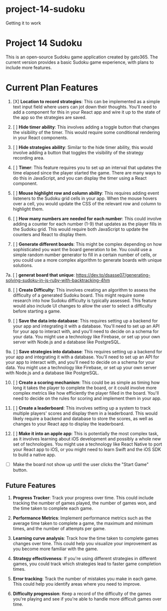 # project-14-sudoku
Getting it to work




# Project 14 Sudoku

This is an open-source Sudoku game application created by gato365. The current version provides a basic Sudoku game experience, with plans to include more features.


# Current Plan Features
1. [X] **Location to record strategies**: This can be implemented as a simple text input field where users can jot down their thoughts. You'll need to add a component for this in your React app and wire it up to the state of the app so the strategies are saved.


2. [ ] **Hide timer ability**: This involves adding a toggle button that changes the visibility of the timer. This would require some conditional rendering in your React components.

3. [ ] **Hide strategies ability**: Similar to the hide timer ability, this would involve adding a button that toggles the visibility of the strategy recording area.

4. [ ] **Timer**: This feature requires you to set up an interval that updates the time elapsed since the player started the game. There are many ways to do this in JavaScript, and you can display the timer using a React component.

5. [ ] **Mouse highlight row and column ability**: This requires adding event listeners to the Sudoku grid cells in your app. When the mouse hovers over a cell, you would update the CSS of the relevant row and column to highlight them.

6. [ ] **How many numbers are needed for each number**: This could involve adding a counter for each number (1-9) that updates as the player fills in the Sudoku grid. This would require both JavaScript to update the counters and React to display them.

7. [ ] **Generate different boards**: This might be complex depending on how sophisticated you want the board generation to be. You could use a simple random number generator to fill in a certain number of cells, or you could use a more complex algorithm to generate boards with unique solutions.

7a. [ ] **generat board that unique**:
https://dev.to/dsasse07/generating-solving-sudoku-in-js-ruby-with-backtracking-4hm 


8. [ ] **Create Difficulty**: This involves creating an algorithm to assess the difficulty of a generated Sudoku board. This might require some research into how Sudoku difficulty is typically assessed. This feature would also include UI changes to allow the user to select a difficulty before starting a game.

9. [ ] **Save the data into database**: This requires setting up a backend for your app and integrating it with a database. You'll need to set up an API for your app to interact with, and you'll need to decide on a schema for your data. You might use a technology like Firebase, or set up your own server with Node.js and a database like PostgreSQL.

    
9a. [ ] **Save strategies into database**: This requires setting up a backend for your app and integrating it with a database. You'll need to set up an API for your app to interact with, and you'll need to decide on a schema for your data. You might use a technology like Firebase, or set up your own server with Node.js and a database like PostgreSQL.

10. [ ] **Create a scoring mechanism**: This could be as simple as timing how long it takes the player to complete the board, or it could involve more complex metrics like how efficiently the player filled in the board. You'll need to decide on the rules for scoring and implement them in your app.

11. [ ] **Create a leaderboard**: This involves setting up a system to track multiple players' scores and display them in a leaderboard. This would likely require a backend and database to store the scores, as well as changes to your React app to display the leaderboard.

12. [ ] **Make it into an apple app**: This is potentially the most complex task, as it involves learning about iOS development and possibly a whole new set of technologies. You might use a technology like React Native to port your React app to iOS, or you might need to learn Swift and the iOS SDK to build a native app.


- [ ] Make the board not show up until the user clicks the "Start Game" button.

## Future Features

1. **Progress Tracker**: Track your progress over time. This could include tracking the number of games played, the number of games won, and the time taken to complete each game.

2. **Performance Metrics**: Implement performance metrics such as the average time taken to complete a game, the maximum and minimum times, and the number of attempts per game.

3. **Learning curve analysis**: Track how the time taken to complete games changes over time. This could help you visualize your improvement as you become more familiar with the game.

4. **Strategy effectiveness**: If you're using different strategies in different games, you could track which strategies lead to faster game completion times.

5. **Error tracking**: Track the number of mistakes you make in each game. This could help you identify areas where you need to improve.

6. **Difficulty progression**: Keep a record of the difficulty of the games you're playing and see if you're able to handle more difficult games over time.
